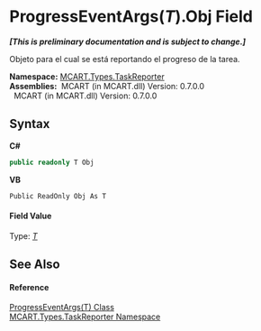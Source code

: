 # ProgressEventArgs(*T*).Obj Field
 _**\[This is preliminary documentation and is subject to change.\]**_

Objeto para el cual se está reportando el progreso de la tarea.

**Namespace:**&nbsp;<a href="256f3901-18cb-eeca-835c-7de778822db3">MCART.Types.TaskReporter</a><br />**Assemblies:**&nbsp;&nbsp;MCART (in MCART.dll) Version: 0.7.0.0<br />&nbsp;&nbsp;MCART (in MCART.dll) Version: 0.7.0.0<br />

## Syntax

**C#**<br />
``` C#
public readonly T Obj
```

**VB**<br />
``` VB
Public ReadOnly Obj As T
```


#### Field Value
Type: <a href="19965514-151d-d62a-1087-8c4c6db67dce">*T*</a>

## See Also


#### Reference
<a href="19965514-151d-d62a-1087-8c4c6db67dce">ProgressEventArgs(T) Class</a><br /><a href="256f3901-18cb-eeca-835c-7de778822db3">MCART.Types.TaskReporter Namespace</a><br />